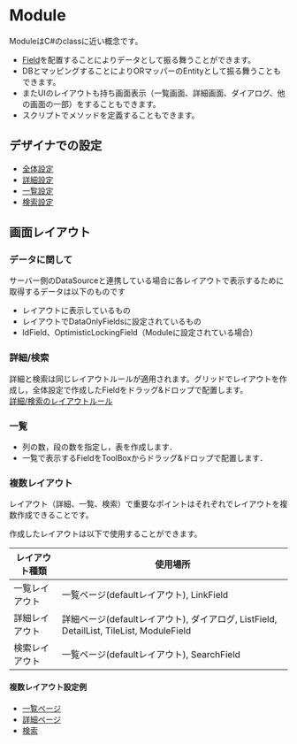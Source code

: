 # Module
ModuleはC#のclassに近い概念です。
- [Field](field.md)を配置することによりデータとして振る舞うことができます。
- DBとマッピングすることによりORマッパーのEntityとして振る舞うこともできます。
- またUIのレイアウトも持ち画面表示（一覧画面、詳細画面、ダイアログ、他の画面の一部）をすることもできます。
- スクリプトでメソッドを定義することもできます。

## デザイナでの設定
- [全体設定](module/module_general.md)
- [詳細設定](module/module_detail.md)
- [一覧設定](module/module_list.md)
- [検索設定](module/module_search.md)

## 画面レイアウト

### データに関して
サーバー側のDataSourceと連携している場合に各レイアウトで表示するために取得するデータは以下のものです
- レイアウトに表示しているもの
- レイアウトでDataOnlyFieldsに設定されているもの
- IdField、OptimisticLockingField（Moduleに設定されている場合）

### 詳細/検索
詳細と検索は同じレイアウトルールが適用されます。グリッドでレイアウトを作成し，全体設定で作成したFieldをドラッグ&ドロップで配置します。
<br>[詳細/検索のレイアウトルール](layout.md)

### 一覧
- 列の数，段の数を指定し，表を作成します．
- 一覧で表示するFieldをToolBoxからドラッグ&ドロップで配置します．

### 複数レイアウト
レイアウト（詳細、一覧、検索）で重要なポイントはそれぞれでレイアウトを複数作成できることです。

作成したレイアウトは以下で使用することができます。

| レイアウト種類 | 使用場所                                                                            |
|---------|---------------------------------------------------------------------------------|
| 一覧レイアウト | 一覧ページ(defaultレイアウト), LinkField                                                  |
| 詳細レイアウト | 詳細ページ(defaultレイアウト), ダイアログ, ListField, DetailList, TileList, ModuleField |
| 検索レイアウト | 一覧ページ(defaultレイアウト), SearchField                                                |


#### 複数レイアウト設定例
- [一覧ページ](./layout/レイアウト一覧.md)
- [詳細ページ](./layout/レイアウト詳細.md)
- [検索](./layout/レイアウト検索.md)
